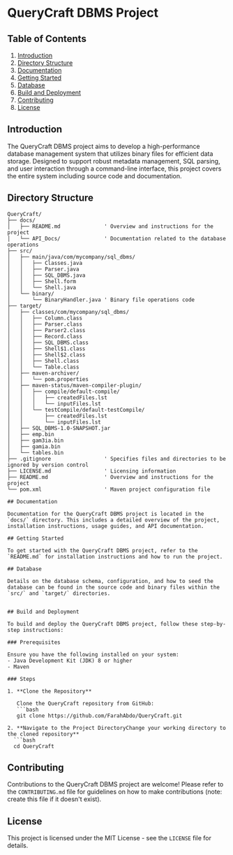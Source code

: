 # QueryCraft DBMS Project

## Table of Contents

1. [Introduction](#introduction)
2. [Directory Structure](#directory-structure)
3. [Documentation](#documentation)
4. [Getting Started](#getting-started)
5. [Database](#database)
6. [Build and Deployment](#build-and-deployment)
7. [Contributing](#contributing)
8. [License](#license)

## Introduction

The QueryCraft DBMS project aims to develop a high-performance database management system that utilizes binary files for efficient data storage. Designed to support robust metadata management, SQL parsing, and user interaction through a command-line interface, this project covers the entire system including source code and documentation.

## Directory Structure

```vbnet
QueryCraft/
├── docs/
│   ├── README.md              ' Overview and instructions for the project
│   └── API_Docs/              ' Documentation related to the database operations
├── src/
│   ├── main/java/com/mycompany/sql_dbms/
│   │   ├── Classes.java
│   │   ├── Parser.java
│   │   ├── SQL_DBMS.java
│   │   ├── Shell.form
│   │   └── Shell.java
│   └── binary/
│       └── BinaryHandler.java ' Binary file operations code
├── target/
│   ├── classes/com/mycompany/sql_dbms/
│   │   ├── Column.class
│   │   ├── Parser.class
│   │   ├── Parser2.class
│   │   ├── Record.class
│   │   ├── SQL_DBMS.class
│   │   ├── Shell$1.class
│   │   ├── Shell$2.class
│   │   ├── Shell.class
│   │   └── Table.class
│   ├── maven-archiver/
│   │   └── pom.properties
│   ├── maven-status/maven-compiler-plugin/
│   │   ├── compile/default-compile/
│   │   │   ├── createdFiles.lst
│   │   │   └── inputFiles.lst
│   │   └── testCompile/default-testCompile/
│   │       ├── createdFiles.lst
│   │       └── inputFiles.lst
│   ├── SQL_DBMS-1.0-SNAPSHOT.jar
│   ├── emp.bin
│   ├── gam3ia.bin
│   ├── gamia.bin
│   └── tables.bin
├── .gitignore                 ' Specifies files and directories to be ignored by version control
├── LICENSE.md                 ' Licensing information
├── README.md                  ' Overview and instructions for the project
└── pom.xml                    ' Maven project configuration file

## Documentation

Documentation for the QueryCraft DBMS project is located in the `docs/` directory. This includes a detailed overview of the project, installation instructions, usage guides, and API documentation.

## Getting Started

To get started with the QueryCraft DBMS project, refer to the `README.md` for installation instructions and how to run the project.

## Database

Details on the database schema, configuration, and how to seed the database can be found in the source code and binary files within the `src/` and `target/` directories.


## Build and Deployment

To build and deploy the QueryCraft DBMS project, follow these step-by-step instructions:

### Prerequisites

Ensure you have the following installed on your system:
- Java Development Kit (JDK) 8 or higher
- Maven

### Steps

1. **Clone the Repository**

   Clone the QueryCraft repository from GitHub:
   ```bash
   git clone https://github.com/FarahAbdo/QueryCraft.git

2. **Navigate to the Project DirectoryChange your working directory to the cloned repository**
  ```bash
  cd QueryCraft
  ```
## Contributing

Contributions to the QueryCraft DBMS project are welcome! Please refer to the `CONTRIBUTING.md` file for guidelines on how to make contributions (note: create this file if it doesn't exist).

## License

This project is licensed under the MIT License - see the `LICENSE` file for details.

